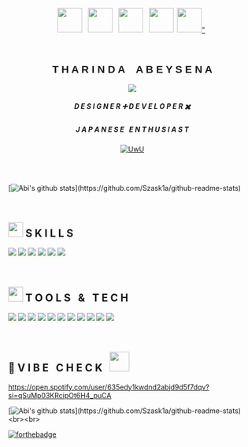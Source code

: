 <link href="https://allfont.net/allfont.css?fonts=electroharmonix" rel="stylesheet" type="text/css" />

<!--
**Ab3y4/Ab3y4** is a ✨ _special_ ✨ repository because its `README.md` (this file) appears on your GitHub profile.

Here are some ideas to get you started:

- 🔭 I’m currently working on ...
- 🌱 I’m currently learning ...
- 👯 I’m looking to collaborate on ...
- 🤔 I’m looking for help with ...
- 💬 Ask me about ...
- 📫 How to reach me: ...
- 😄 Pronouns: ...
- ⚡ Fun fact: ...
-->

<p align="center">
  <a href="https://www.facebook.com/Ab3yA/"><img height="50" src="https://img.icons8.com/bubbles/50/000000/facebook-new.png"></a>&nbsp;&nbsp;
  <a href="https://twitter.com/Tharindastyles"><img height="50" src="https://img.icons8.com/bubbles/50/000000/twitter.png"></a>&nbsp;&nbsp;
  <a href="https://www.instagram.com/_takumi.fujiwara__"><img height="50" src="https://img.icons8.com/bubbles/50/000000/instagram-new.png"></a>&nbsp;&nbsp;
  <a href="https://https://www.linkedin.com/in/tharinda-abeysena-3a395892/"><img height="50" src="https://img.icons8.com/bubbles/50/000000/linkedin.png"></a>&nbsp;
  <a href="https://www.behance.net/lmfaotharinda"><img height="50" src="https://img.icons8.com/bubbles/50/000000/behance.png">"</a>&nbsp;
</p>
<br>

<div align="center">
  <h2 style="text-align:center; font-family: 'Electroharmonix', arial;">T H A R I N D A &nbsp;&nbsp; A B E Y S E N A </h2>
  <p align="center">
    <img src="https://media.giphy.com/media/qYUfBeJXRxBu0/giphy.gif">
  </p>
  <h5 style="text-align:center">D E S I G N E R ➕ D E V E L O P E R ✖️ </h5>
  <h5 style="text-align:center">J A P A N E S E &nbsp; E N T H U S I A S T </h5>
  <p align="center">
    <a href="#">
        <img src="https://img.shields.io/badge/Made_With-Love-informational?style=for-the-badge&logo=heart&logoColor=white&color=C13B3A&labelColor=EA4560&logoWidth=40&logoHeight=20"
            alt="UwU"></a>
  </p>
</div>

<br><br>

[![Abi's github stats](https://github-readme-stats.vercel.app/api?username=Szask1a&theme=material-palenight&show_icons=true&count_private=true?)](https://github.com/Szask1a/github-readme-stats)

<br>

## <img src="https://media.giphy.com/media/kg1QdNSiawGak25Wr4/giphy.gif" width="30px"> S K I L L S

![](https://img.shields.io/badge/Word-Press-informational?style=for-the-badge&logo=wordpress&logoColor=white&color=AD81CE)
![](https://img.shields.io/badge/Web-Development-informational?style=for-the-badge&logo=javascript&logoColor=white&color=AD81CE)
![](https://img.shields.io/badge/Graphic-Design-informational?style=for-the-badge&logo=adobe&logoColor=white&color=AD81CE)
![](https://img.shields.io/badge/3D-Packaging-informational?style=for-the-badge&logo=blender&logoColor=white&color=AD81CE)
![](https://img.shields.io/badge/Android-Development-informational?style=for-the-badge&logo=flutter&logoColor=white&color=AD81CE)
![](https://img.shields.io/badge/UX/UI-Design-informational?style=for-the-badge&logo=adobe&logoColor=white&color=AD81CE)

<br>

## <img src="https://media.giphy.com/media/kg1QdNSiawGak25Wr4/giphy.gif" width="30px"> T O O L S &nbsp;  & &nbsp;  T E C H 
  ![](https://img.shields.io/badge/Adobe-Illustrator-informational?style=for-the-badge&logo=adobe&logoColor=white&color=2bbc8a)
  ![](https://img.shields.io/badge/Adobe-Photoshop-informational?style=for-the-badge&logo=adobe&logoColor=white&color=2bbc8a)
  ![](https://img.shields.io/badge/Intellij-Idea-informational?style=for-the-badge&logo=jetbrains&logoColor=white&color=2bbc8a)
  ![](https://img.shields.io/badge/Android-Studio-informational?style=for-the-badge&logo=android&logoColor=white&color=2bbc8a)
  ![](https://img.shields.io/badge/Git-Bash-informational?style=for-the-badge&logo=github&logoColor=white&color=2bbc8a)
  ![](https://img.shields.io/badge/Unity-Engine-informational?style=for-the-badge&logo=unity&logoColor=white&color=2bbc8a)
  ![](https://img.shields.io/badge/Unreal-Engine-informational?style=for-the-badge&logo=unreal-engine&logoColor=white&color=2bbc8a)
  ![](https://img.shields.io/badge/VS-Code-informational?style=for-the-badge&logo=visual-studio&logoColor=white&color=2bbc8a)
  ![](https://img.shields.io/badge/Visual-Studio-informational?style=for-the-badge&logo=visual-studio&logoColor=white&color=2bbc8a)
  ![](https://img.shields.io/badge/Adobe-XD-informational?style=for-the-badge&logo=adobe&logoColor=white&color=2bbc8a)
  ![](https://img.shields.io/badge/3D-Blender-informational?style=for-the-badge&logo=blender&logoColor=white&color=2bbc8a)
  
<br>

## 🎵 V I B E &nbsp; C H E C K &nbsp; <img src="https://media.giphy.com/media/QBYXXfVNmEFfvghkry/giphy.gif" width="40px">


  https://open.spotify.com/user/635edy1kwdnd2abjd9d5f7dqv?si=qSuMp03KRcipOt6H4_puCA
  


[![Abi's github stats](https://github-readme-stats.vercel.app/api/top-langs?username=Szask1a&layout=compact&theme=dracula&show_icons=true&count_private=true?)](https://github.com/Szask1a/github-readme-stats)
<br><br>

[![forthebadge](https://forthebadge.com/images/badges/powered-by-jeffs-keyboard.svg)](https://forthebadge.com)
